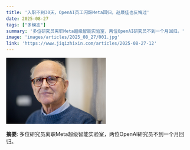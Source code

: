 ```yaml
---
title: '入职不到30天，OpenAI员工闪辞Meta回归，赵晟佳也反悔过'
date: 2025-08-27
tags: ["多模态"]
summary: '多位研究员离职Meta超级智能实验室，两位OpenAI研究员不到一个月回归。'
image: 'images/articles/2025_08_27/001.jpg'
link: 'https://www.jiqizhixin.com/articles/2025-08-27-12'
---
```

![入职不到30天，OpenAI员工闪辞Meta回归，赵晟佳也反悔过](images/articles/2025_08_27/001.jpg)

**摘要**: 多位研究员离职Meta超级智能实验室，两位OpenAI研究员不到一个月回归。
